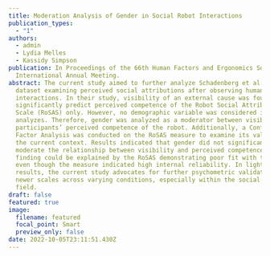 ```yaml
---
title: Moderation Analysis of Gender in Social Robot Interactions
publication_types:
  - "1"
authors:
  - admin
  - Lydia Melles
  - Kassidy Simpson
publication: In Proceedings of the 66th Human Factors and Ergonomics Society
  International Annual Meeting.
abstract: The current study aimed to further analyze Schadenberg et al.’s (2021)
  dataset examining perceived social attributions after observing human-robot
  interactions. In their study, visibility of an external cause was found to
  significantly predict perceived competence of the Robot Social Attributes
  Scale (RoSAS) only. However, no demographic variable was considered in the
  analyzes. Therefore, gender was analyzed as a moderator between visibility and
  participants’ perceived competence of the robot. Additionally, a Confirmatory
  Factor Analysis was conducted on the RoSAS measure to examine its validity in
  the current context. Results indicated that gender did not significantly
  moderate the relationship between visibility and perceived competence. This
  finding could be explained by the RoSAS demonstrating poor fit with the data
  even though the measure indicated high internal reliability. In light of these
  results, the current study advocates for further psychometric validation of
  newer scales across varying conditions, especially within the social robotics
  field.
draft: false
featured: true
image:
  filename: featured
  focal_point: Smart
  preview_only: false
date: 2022-10-05T23:11:51.430Z
---
```

